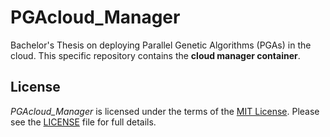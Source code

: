 # PGAcloud_Manager
Bachelor's Thesis on deploying Parallel Genetic Algorithms (PGAs) in the cloud.
This specific repository contains the **cloud manager container**.

## License
*PGAcloud_Manager* is licensed under the terms of the [MIT License](https://opensource.org/licenses/MIT).
Please see the [LICENSE](LICENSE.md) file for full details.
